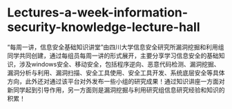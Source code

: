 # Lectures-a-week-information-security-knowledge-lecture-hall
“每周一讲，信息安全基础知识讲堂”由四川大学信息安全研究所漏洞挖掘和利用组同学共同创建，通过每组员每周一讲的形式展开，主要分享学习信息安全的基础知识，涉及windows安全、移动安全，包括程序逆向、恶意代码检测、漏洞挖掘、漏洞分析与利用、漏洞扫描、安全工具使用、安全工具开发、系统底层安全等具体方向，此外还对通过该平台对外发布一些小组的研究成果！通过知识讲座一方面对新同学起到引导作用，另一方面则是漏洞挖掘与利用研究组信息研究经验和知识的积累！
